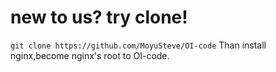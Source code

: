 # new to us? try clone!
`git clone https://github.com/MoyuSteve/OI-code`
Than install nginx,become nginx's root to OI-code.
